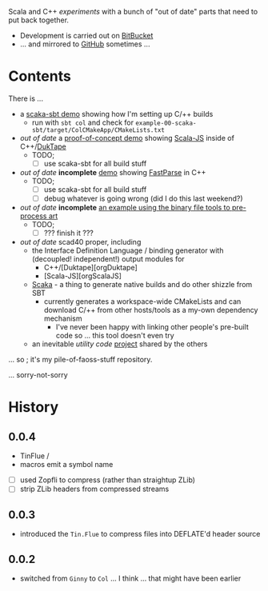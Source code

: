 Scala and C++ *experiments* with a bunch of "out of date" parts that need to put back together.

* Development is carried out on [BitBucket](https://bitbucket.org/g-pechorin/dukscala)
* ... and mirrored to [GitHub](https://github.com/g-pechorin/dukscala) sometimes ...



# Contents

There is ...

* a [scaka-sbt demo](example-00-scaka-sbt/) showing how I'm setting up C/++ builds
	* run with `sbt col` and check for `example-00-scaka-sbt/target/ColCMakeApp/CMakeLists.txt`
* *out of date* a [proof-of-concept demo](example-01/) showing [Scala-JS][ScalaJS] inside of C++/[DukTape][DukTape]
	* TODO;
		* [ ] use scaka-sbt for all build stuff
* *out of date* **incomplete** [demo](example-02/) showing [FastParse][FastParse] in C++
	* TODO;
		* [ ] use scaka-sbt for all build stuff
		* [ ] debug whatever is going wrong (did I do this last weekend?)
* *out of date* **incomplete** [an example using the binary file tools to pre-process art](example-03-arttool/)
	* TODO;
		* [ ] ??? finish it ???
* *out of date* scad40 proper, including
	* the Interface Definition Language / binding generator with (decoupled! independent!) output modules for
		* C++/[Duktape][orgDuktape]
		* [Scala-JS][orgScalaJS]
	* [Scaka](scad40/scaka-sbt/) - a thing to generate native builds and do other shizzle from SBT
	  * currently generates a workspace-wide CMakeLists and can download C/++ from other hosts/tools as a my-own dependency mechanism
		* I've never been happy with linking other people's pre-built code so ... this tool doesn't even try
	* an inevitable *utility code* [project](scad40/sca-util/) shared by the others

... so ; it's my pile-of-faoss-stuff repository.

... sorry-not-sorry

# History

## 0.0.4

 * TinFlue /
  * macros emit a symbol name
  * [ ] used Zopfli to compress (rather than straightup ZLib)
  * [ ] strip ZLib headers from compressed streams

## 0.0.3

* introduced the `Tin.Flue` to compress files into DEFLATE'd header source

## 0.0.2

* switched from `Ginny` to `Col` ... I think ... that might have been earlier


[DukTape]: http://duktape.org/
[ScalaJS]: http://www.scala-js.org/
[orgSWIG]: http://www.swig.org/
[wikiIDL]: https://en.wikipedia.org/wiki/Interface_description_language
[wikiFUD]: https://en.wikipedia.org/wiki/Fear,_uncertainty_and_doubt
[FastParse]: http://www.lihaoyi.com/fastparse/
